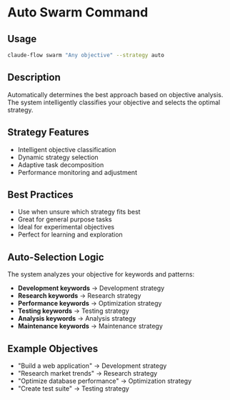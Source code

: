 # Auto Swarm Command

## Usage
```bash
claude-flow swarm "Any objective" --strategy auto
```

## Description
Automatically determines the best approach based on objective analysis. The system intelligently classifies your objective and selects the optimal strategy.

## Strategy Features
- Intelligent objective classification
- Dynamic strategy selection  
- Adaptive task decomposition
- Performance monitoring and adjustment

## Best Practices
- Use when unsure which strategy fits best
- Great for general purpose tasks
- Ideal for experimental objectives
- Perfect for learning and exploration

## Auto-Selection Logic
The system analyzes your objective for keywords and patterns:
- **Development keywords** → Development strategy
- **Research keywords** → Research strategy  
- **Performance keywords** → Optimization strategy
- **Testing keywords** → Testing strategy
- **Analysis keywords** → Analysis strategy
- **Maintenance keywords** → Maintenance strategy

## Example Objectives
- "Build a web application" → Development strategy
- "Research market trends" → Research strategy
- "Optimize database performance" → Optimization strategy
- "Create test suite" → Testing strategy 